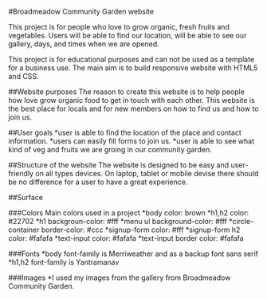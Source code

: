 #Broadmeadow Community Garden website

This project is for people who love to grow organic, fresh fruits and vegetables. Users will be able to find our location, will be able to see our gallery, days, and times when we are opened. 
  
This project is for educational purposes and can not be used as a template for a business use. The main aim is to build responsive website with HTML5 and CSS. 

##Website purposes
The reason to create this website is to help people how love grow organic food to get in touch with each other. This website is the best place for locals and for new members on how to find us and how to join us. 

##User goals
*user is able to find the location of the place and contact information.
*users can easily fill forms to join us.
*user is able to see what kind of veg and fruits we are groing in our community garden.

##Structure of the website
The website is designed to be easy and user-friendly on all types devices. On laptop, tablet or mobile devise there should be no difference for a user to have a great experience. 

##Surface

###Colors
Main colors used in a project
*body color: brown
*h1,h2 color: #22702
*h1 backgroun-color: #fff
*menu ul background-color: #fff
*circle-container border-color: #ccc
*signup-form color: #fff
*signup-form h2 color: #fafafa
*text-input color: #fafafa
*text-input border color: #fafafa

###Fonts
*body font-family is Merriweather and as a backup font sans serif
*h1,h2 font-family is Yantramanav

###Images
*I used my images from the gallery from Broadmeadow Community Garden.


